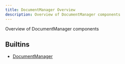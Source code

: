 ```yaml
---
title: DocumentManager Overview
description: Overview of DocumentManager components
---
```

Overview of DocumentManager components
## Builtins
* [DocumentManager](/docs/components/documentmanager/documentmanager/)